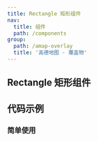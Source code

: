 ```yaml
---
title: Rectangle 矩形组件
nav:
  title: 组件
  path: /components
group:
  path: /amap-overlay
  title: '高德地图 - 覆盖物'
---
```


##  Rectangle 矩形组件

## 代码示例

### 简单使用

<code src="../demos/demo-06.tsx" />
